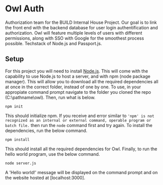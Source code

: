 # Owl Auth
Authorization team for the BUILD Internal House Project. Our goal is to link the front end with the backend database for user login authentification and authorization. Owl will feature multiple levels of users with different permissions, along with SSO with Google for the smoothest process possible. Techstack of Node.js and Passport.js.


## Setup
For this project you will need to install [Node.js](https://nodejs.org/en/download/). This will come with the capability to use Node.js to host a server, and with npm (node package manager). This will allow you to download all the required dependencies all at once in the correct folder, instead of one by one. To use, in your appropiate command prompt navigate to the folder you cloned the repo (C:\pathname\owl). Then, run what is below.

```
npm init
```

This should initialize npm. If you receive and error similar to `'npm' is not recognized as an internal or external command, operable program or batch file.` then run the `node` command first and try again. To install the dependencies, run the below command.

```
npm install
```

This should install all the required dependencies for Owl. Finally, to run the hello world program, use the below command.

```
node server.js
```

A 'Hello world!' message will be displayed on the command prompt and on the website hosted at [localhost:3000].
